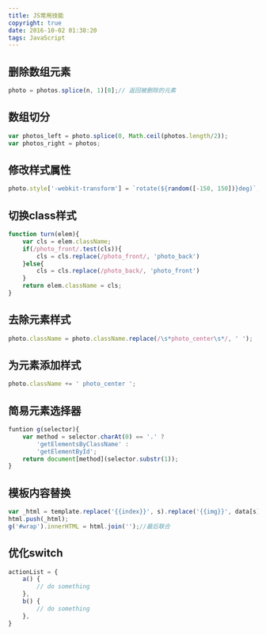 ```yaml
---
title: JS常用技能
copyright: true
date: 2016-10-02 01:38:20
tags: JavaScript
---
```


## 删除数组元素
```js
photo = photos.splice(n, 1)[0];// 返回被删除的元素
```

## 数组切分
```js
var photos_left = photo.splice(0, Math.ceil(photos.length/2));
var photos_right = photos;
```

## 修改样式属性
```js
photo.style['-webkit-transform'] = `rotate(${random([-150, 150])}deg)`;
```

## 切换class样式
```js
function turn(elem){
	var cls = elem.className;
    if(/photo_front/.test(cls)){
    	cls = cls.replace(/photo_front/, 'photo_back')
    }else{
    	cls = cls.replace(/photo_back/, 'photo_front')
    }
    return elem.className = cls;
}
```

## 去除元素样式
```js
photo.className = photo.className.replace(/\s*photo_center\s*/, ' ');
```

## 为元素添加样式
```js
photo.className += ' photo_center ';
```

## 简易元素选择器
```js
funtion g(selector){
	var method = selector.charAt(0) == '.' ?
    	'getElementsByClassName' :
        'getElementById';
    return document[method](selector.substr(1));
}
```

## 模板内容替换
```js
var _html = template.replace('{{index}}', s).replace('{{img}}', data[s].img);
html.push(_html);
g('#wrap').innerHTML = html.join('');//最后联合
```

## 优化switch
```js
actionList = {
    a() {
        // do something
    },
    b() {
        // do something
    },
}
```